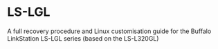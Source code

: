 # LS-LGL
A full recovery procedure and Linux customisation guide for the Buffalo LinkStation LS-LGL series (based on the LS-L320GL)

